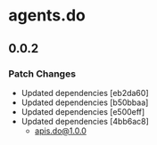 # agents.do

## 0.0.2

### Patch Changes

- Updated dependencies [eb2da60]
- Updated dependencies [b50bbaa]
- Updated dependencies [e500eff]
- Updated dependencies [4bb6ac8]
  - apis.do@1.0.0
